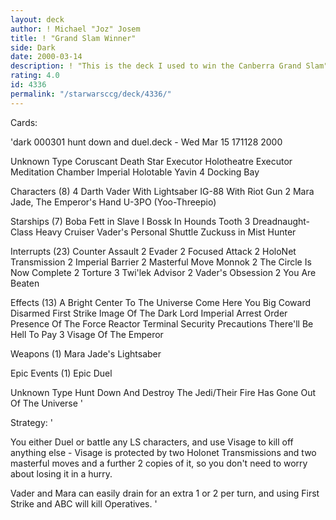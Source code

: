 ```yaml
---
layout: deck
author: ! Michael "Joz" Josem
title: ! "Grand Slam Winner"
side: Dark
date: 2000-03-14
description: ! "This is the deck I used to win the Canberra Grand Slam"
rating: 4.0
id: 4336
permalink: "/starwarsccg/deck/4336/"
---
```

Cards: 

'dark 000301 hunt down and duel.deck - Wed Mar 15 171128 2000


Unknown Type
       Coruscant
       Death Star
       Executor Holotheatre
       Executor Meditation Chamber
       Imperial Holotable
       Yavin 4 Docking Bay

Characters (8)
     4 Darth Vader With Lightsaber
       IG-88 With Riot Gun
     2 Mara Jade, The Emperor's Hand
       U-3PO (Yoo-Threepio)

Starships (7)
       Boba Fett in Slave I
       Bossk In Hounds Tooth
     3 Dreadnaught-Class Heavy Cruiser
       Vader's Personal Shuttle
       Zuckuss in Mist Hunter

Interrupts (23)
       Counter Assault
     2 Evader
     2 Focused Attack
     2 HoloNet Transmission
     2 Imperial Barrier
     2 Masterful Move
       Monnok
     2 The Circle Is Now Complete
     2 Torture
     3 Twi'lek Advisor
     2 Vader's Obsession
     2 You Are Beaten

Effects (13)
       A Bright Center To The Universe
       Come Here You Big Coward
       Disarmed
       First Strike
       Image Of The Dark Lord
       Imperial Arrest Order
       Presence Of The Force
       Reactor Terminal
       Security Precautions
       There'll Be Hell To Pay
     3 Visage Of The Emperor

Weapons (1)
       Mara Jade's Lightsaber

Epic Events (1)
       Epic Duel

Unknown Type
       Hunt Down And Destroy The Jedi/Their Fire Has Gone Out Of The Universe
'

Strategy: '

You either Duel or battle any LS characters, and use Visage to kill off anything else - Visage is protected by two Holonet Transmissions and two masterful moves and a further 2 copies of it, so you don't need to worry about losing it in a hurry.

Vader and Mara can easily drain for an extra 1 or 2 per turn, and using First Strike and ABC will kill Operatives. '
